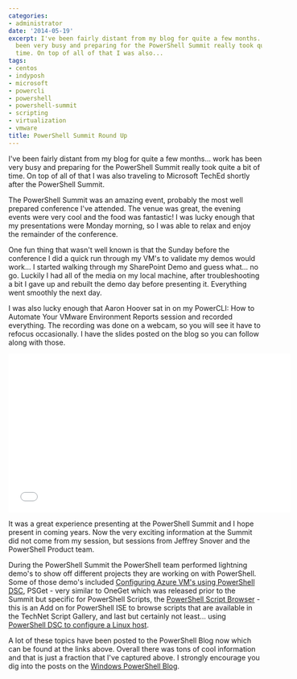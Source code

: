 ```yaml
---
categories:
- administrator
date: '2014-05-19'
excerpt: I've been fairly distant from my blog for quite a few months... work has
  been very busy and preparing for the PowerShell Summit really took quite a bit of
  time. On top of all of that I was also...
tags:
- centos
- indyposh
- microsoft
- powercli
- powershell
- powershell-summit
- scripting
- virtualization
- vmware
title: PowerShell Summit Round Up
---
```


I've been fairly distant from my blog for quite a few months... work has been very busy and preparing for the PowerShell Summit really took quite a bit of time. On top of all of that I was also traveling to Microsoft TechEd shortly after the PowerShell Summit.

The PowerShell Summit was an amazing event, probably the most well prepared conference I've attended. The venue was great, the evening events were very cool and the food was fantastic! I was lucky enough that my presentations were Monday morning, so I was able to relax and enjoy the remainder of the conference.

One fun thing that wasn't well known is that the Sunday before the conference I did a quick run through my VM's to validate my demos would work... I started walking through my SharePoint Demo and guess what... no go. Luckily I had all of the media on my local machine, after troubleshooting a bit I gave up and rebuilt the demo day before presenting it. Everything went smoothly the next day.

I was also lucky enough that Aaron Hoover sat in on my PowerCLI: How to Automate Your VMware Environment Reports session and recorded everything. The recording was done on a webcam, so you will see it have to refocus occasionally. I have the slides posted on the blog so you can follow along with those.

<iframe width="560" height="315" src="//www.youtube.com/embed/ZQACzw9cEsw" frameborder="0" allowfullscreen="allowfullscreen"></iframe>

It was a great experience presenting at the PowerShell Summit and I hope present in coming years. Now the very exciting information at the Summit did not come from my session, but sessions from Jeffrey Snover and the PowerShell Product team.

<!--more-->

During the PowerShell Summit the PowerShell team performed lightning demo's to show off different projects they are working on with PowerShell. Some of those demo's included [Configuring Azure VM's using PowerShell DSC](http://blogs.msdn.com/b/powershell/archive/2014/04/03/configuring-an-azure-vm-using-powershell-dsc.aspx), PSGet - very similar to OneGet which was released prior to the Summit but specific for PowerShell Scripts, the [PowerShell Script Browser](http://blogs.msdn.com/b/powershell/archive/2014/04/16/a-world-of-scripts-at-your-fingertips-introducing-script-browser.aspx) - this is an Add on for PowerShell ISE to browse scripts that are available in the TechNet Script Gallery, and last but certainly not least... using [PowerShell DSC to configure a Linux host](http://blogs.msdn.com/b/powershell/archive/2014/05/19/announcing-windows-powershell-desired-state-configuration-for-linux.aspx).

A lot of these topics have been posted to the PowerShell Blog now which can be found at the links above. Overall there was tons of cool information and that is just a fraction that I've captured above. I strongly encourage you dig into the posts on the [Windows PowerShell Blog](http://blogs.msdn.com/b/powershell/).